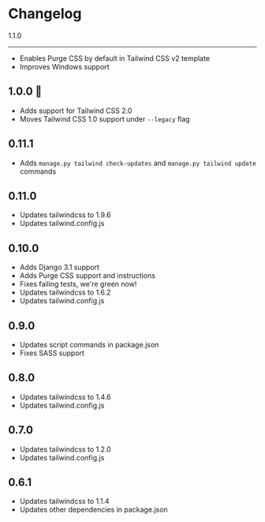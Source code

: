Changelog
=========

1.1.0
_________
* Enables Purge CSS by default in Tailwind CSS v2 template
* Improves Windows support

1.0.0 🎉
---------
* Adds support for Tailwind CSS 2.0
* Moves Tailwind CSS 1.0 support under `--legacy` flag

0.11.1
---------
* Adds `manage.py tailwind check-updates` and `manage.py tailwind update` commands

0.11.0
---------
* Updates tailwindcss to 1.9.6
* Updates tailwind.config.js

0.10.0
---------
* Adds Django 3.1 support
* Adds Purge CSS support and instructions
* Fixes failing tests, we're green now!
* Updates tailwindcss to 1.6.2
* Updates tailwind.config.js

0.9.0
---------
* Updates script commands in package.json
* Fixes SASS support

0.8.0
---------
* Updates tailwindcss to 1.4.6
* Updates tailwind.config.js
  
0.7.0
---------
* Updates tailwindcss to 1.2.0
* Updates tailwind.config.js

0.6.1
---------
* Updates tailwindcss to 1.1.4
* Updates other dependencies in package.json
